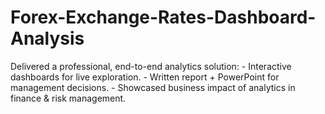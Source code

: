 # Forex-Exchange-Rates-Dashboard-Analysis
Delivered a professional, end-to-end analytics solution: - Interactive dashboards for live exploration. - Written report + PowerPoint for management decisions. - Showcased business impact of analytics in finance &amp; risk management.
